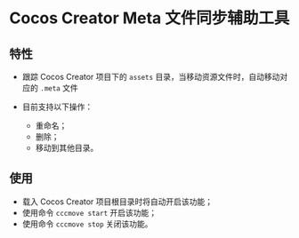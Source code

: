 # Cocos Creator Meta 文件同步辅助工具

## 特性

- 跟踪 Cocos Creator 项目下的 `assets` 目录，当移动资源文件时，自动移动对应的 `.meta` 文件

- 目前支持以下操作：
  - 重命名；
  - 删除；
  - 移动到其他目录。

## 使用

- 载入 Cocos Creator 项目根目录时将自动开启该功能；
- 使用命令 `cccmove start` 开启该功能；
- 使用命令 `cccmove stop` 关闭该功能。
